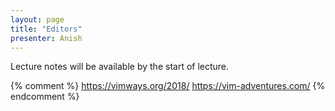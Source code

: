 ```yaml
---
layout: page
title: "Editors"
presenter: Anish
---
```


Lecture notes will be available by the start of lecture.

{% comment %}
https://vimways.org/2018/
https://vim-adventures.com/
{% endcomment %}
